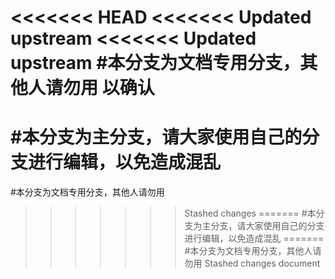 <<<<<<< HEAD
<<<<<<< Updated upstream
<<<<<<< Updated upstream
#本分支为文档专用分支，其他人请勿用
以确认
=======
#本分支为主分支，请大家使用自己的分支进行编辑，以免造成混乱
=======
#本分支为文档专用分支，其他人请勿用
>>>>>>> Stashed changes
=======
#本分支为主分支，请大家使用自己的分支进行编辑，以免造成混乱
=======
#本分支为文档专用分支，其他人请勿用
>>>>>>> Stashed changes
>>>>>>> document
